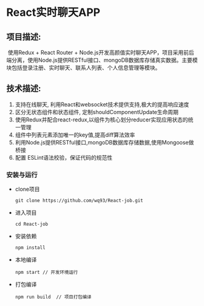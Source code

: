 # React实时聊天APP
## 项目描述:
​	使用Redux + React Router + Node.js开发高颜值实时聊天APP，项目采用前后端分离，使用Node.js提供RESTful接口、mongoDB数据库存储真实数据。主要模块包括登录注册、实时聊天、联系人列表、个人信息管理等模块。

## 技术描述:

1.	支持在线聊天, 利用React和websocket技术提供支持,极大的提高响应速度
2.	区分无状态组件和状态组件, 定制shouldComponentUpdate生命周期
3.	使用Redux并配合react-redux,以组件为核心划分reducer实现应用状态的统一管理
4.	组件中列表元素添加唯一的key值,提高diff算法效率
5.	利用Node.js提供RESTful接口,mongoDB数据库存储数据,使用Mongoose做桥接
6.	配置 ESLint语法校验，保证代码的规范性

### 安装与运行

- clone项目

  `git clone https://github.com/wq93/React-job.git`

- 进入项目

  `cd React-job`

- 安装依赖

  `npm install`

- 本地编译

  `npm start // 开发环境运行`

- 打包编译

  `npm run build  // 项目打包编译`
